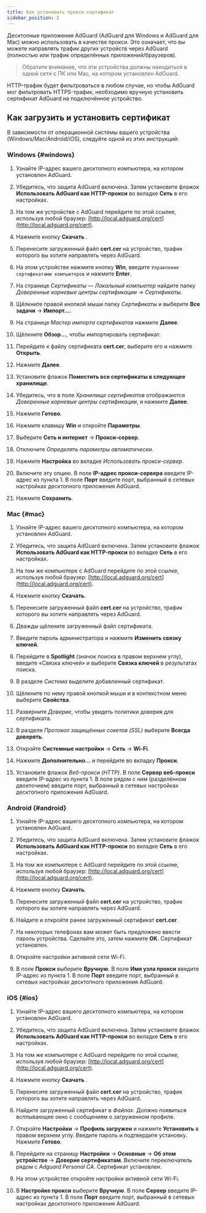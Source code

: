 ```yaml
---
title: Как установить прокси-сертификат
sidebar_position: 2
---
```


Десктопные приложения AdGuard (AdGuard для Windows и AdGuard для Mac) можно использовать в качестве прокси. Это означает, что вы можете направлять трафик других устройств через AdGuard (полностью или трафик определённых приложений/браузеров).

> Обратите внимание, что эти устройства должны находиться в одной сети с ПК или Mac, на котором установлен AdGuard.

HTTP-трафик будет фильтроваться в любом случае, но чтобы AdGuard мог фильтровать HTTPS-трафик, необходимо вручную установить сертификат AdGuard на подключённое устройство.

## Как загрузить и установить сертификат

В зависимости от операционной системы вашего устройства (Windows/Mac/Android/iOS), следуйте одной из этих инструкций:

### Windows {#windows}

1. Узнайте IP-адрес вашего десктопного компьютера, на котором установлен AdGuard.

2. Убедитесь, что защита AdGuard включена. Затем установите флажок **Использовать AdGuard как HTTP-прокси** во вкладке **Сеть** в его настройках.

3. На том же устройстве с AdGuard перейдите по этой ссылке, используя любой браузер: [http://local.adguard.org/cert](http://local.adguard.org/cert).

4. Нажмите кнопку **Скачать** .

5. Перенесите загруженный файл **cert.cer** на устройство, трафик которого вы хотите направлять через AdGuard.

6. На этом устройстве нажмите кнопку **Win**, введите `Управление сертификатами компьютеров` и нажмите **Enter**.

7. На странице *Сертификаты — Локальный компьютер* найдите папку *Доверенные корневые центры сертификации* → *Сертификаты*.

8. Щёлкните правой кнопкой мыши папку *Сертификаты* и выберите **Все задачи** → **Импорт...**.

9. На странице *Мастер импорта сертификатов* нажмите **Далее**.

10. Щёлкните **Обзор...**, чтобы импортировать сертификат.

11. Перейдите к файлу сертификата **cert.cer**, выберите его и нажмите **Открыть**.

12. Нажмите **Далее**.

13. Установите флажок **Поместить все сертификаты в следующее хранилище**.

14. Убедитесь, что в поле *Хранилище сертификатов* отображаются *Доверенные корневые центры сертификации*, и нажмите **Далее**.

15. Нажмите **Готово**.

16. Нажмите клавишу **Win** и откройте **Параметры**.

17. Выберите **Сеть и интернет** → **Прокси-сервер**.

18. Отключите *Определять параметры автоматически*.

19. Нажмите **Настройка** во вкладке *Использовать прокси-сервер*.

20. Включите эту опцию. В поле **IP-адрес прокси-сервера** введите IP-адрес из пункта 1. В поле **Порт** введите порт, выбранный в сетевых настройках десктопного приложения AdGuard.

21. Нажмите **Сохранить**.

### Mac {#mac}

1. Узнайте IP-адрес вашего десктопного компьютера, на котором установлен AdGuard.

2. Убедитесь, что защита AdGuard включена. Затем установите флажок **Использовать AdGuard как HTTP-прокси** во вкладке **Сеть** в его настройках.

3. На том же компьютере с AdGuard перейдите по этой ссылке, используя любой браузер: [http://local.adguard.org/cert](http://local.adguard.org/cert).

4. Нажмите кнопку **Скачать**.

5. Перенесите загруженный файл **cert.cer** на устройство, трафик которого вы хотите направлять через AdGuard.

6. Дважды щёлкните загруженный файл сертификата.

7. Введите пароль администратора и нажмите **Изменить связку ключей**.

8. Перейдите в **Spotlight** (значок поиска в правом верхнем углу), введите «Связка ключей» и выберите **Связка ключей** в результатах поиска.

9. В разделе *Система* выделите добавленный сертификат.

10. Щёлкните по нему правой кнопкой мыши и в контекстном меню выберите **Свойства**.

11. Разверните *Доверие*, чтобы увидеть политики доверия для сертификата.

12. В разделе *Протокол защищённых сокетов (SSL)* выберите **Всегда доверять**.

13. Откройте **Системные настройки** → **Сеть** → **Wi-Fi**.

14. Нажмите **Дополнительно...** и перейдите во вкладку **Прокси**.

15. Установите флажок *Веб-прокси (HTTP)*. В поле **Сервер веб-прокси** введите IP-адрес из пункта 1. В поле рядом с ним (разделённом двоеточием) введите порт, выбранный в сетевых настройках десктопного приложения AdGuard.

### Android {#android}

1. Узнайте IP-адрес вашего десктопного компьютера, на котором установлен AdGuard.

2. Убедитесь, что защита AdGuard включена. Затем установите флажок **Использовать AdGuard как HTTP-прокси** во вкладке **Сеть** в его настройках.

3. На том же компьютере с AdGuard перейдите по этой ссылке, используя любой браузер: [http://local.adguard.org/cert](http://local.adguard.org/cert).

4. Нажмите кнопку **Скачать**.

5. Перенесите загруженный файл **cert.cer** на устройство, трафик которого вы хотите направлять через AdGuard.

6. Найдите и откройте ранее загруженный сертификат **cert.cer**.

7. На некоторых телефонах вам может быть предложено ввести пароль устройства. Сделайте это, затем нажмите **OK**. Сертификат установлен.

8. Откройте настройки активной сети Wi-Fi.

9. В поле **Прокси** выберите **Вручную**. В поле **Имя узла прокси** введите IP-адрес из пункта 1. В поле **Порт** введите порт, выбранный в сетевых настройках десктопного приложения AdGuard.

### iOS {#ios}

1. Узнайте IP-адрес вашего десктопного компьютера, на котором установлен AdGuard.

2. Убедитесь, что защита AdGuard включена. Затем установите флажок **Использовать AdGuard как HTTP-прокси** во вкладке **Сеть** в его настройках.

3. На том же компьютере с AdGuard перейдите по этой ссылке, используя любой браузер: [http://local.adguard.org/cert](http://local.adguard.org/cert).

4. Нажмите кнопку **Скачать** .

5. Перенесите загруженный файл **cert.cer** на устройство, трафик которого вы хотите направлять через AdGuard.

6. Найдите загруженный сертификат в *Файлах*. Должно появиться всплывающее окно с сообщением о загруженном профиле.

7. Откройте **Настройки** → **Профиль загружен** и нажмите **Установить** в правом верхнем углу. Введите пароль и подтвердите установку. Нажмите **Готово**.

8. Перейдите на страницу **Настройки** → **Основные** → **Об этом устройстве** → **Доверие сертификатам**. Включите переключатель рядом с *Adguard Personal CA*. Сертификат установлен.

9. На этом устройстве откройте настройки активной сети Wi-Fi.

10. В **Настройке прокси** выберите **Вручную**. В поле **Сервер** введите IP-адрес из пункта 1. В поле **Порт** введите порт, выбранный в сетевых настройках десктопного приложения AdGuard.